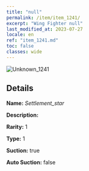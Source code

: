 ```yaml
---
title: "null"
permalink: /item/item_1241/
excerpt: "Wing Fighter null"
last_modified_at: 2023-07-27
locale: en
ref: "item_1241.md"
toc: false
classes: wide
---
```



 ![Unknown_1241](/images/item/Settlement_star_p.png)



## Details

 **Name:** *Settlement_star* 

 **Description:** 

 **Rarity:** 1 

 **Type:** 1 

 **Suction:** true 

 **Auto Suction:** false 



